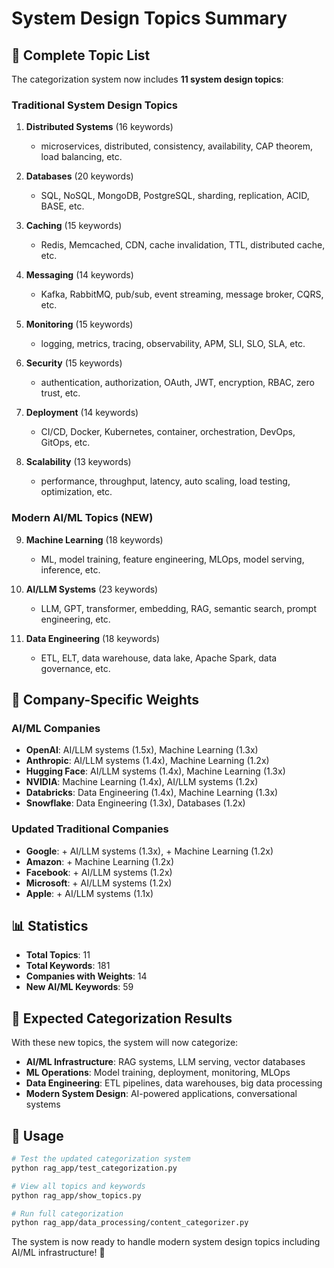 # System Design Topics Summary

## 🎯 **Complete Topic List**

The categorization system now includes **11 system design topics**:

### **Traditional System Design Topics**
1. **Distributed Systems** (16 keywords)
   - microservices, distributed, consistency, availability, CAP theorem, load balancing, etc.

2. **Databases** (20 keywords)
   - SQL, NoSQL, MongoDB, PostgreSQL, sharding, replication, ACID, BASE, etc.

3. **Caching** (15 keywords)
   - Redis, Memcached, CDN, cache invalidation, TTL, distributed cache, etc.

4. **Messaging** (14 keywords)
   - Kafka, RabbitMQ, pub/sub, event streaming, message broker, CQRS, etc.

5. **Monitoring** (15 keywords)
   - logging, metrics, tracing, observability, APM, SLI, SLO, SLA, etc.

6. **Security** (15 keywords)
   - authentication, authorization, OAuth, JWT, encryption, RBAC, zero trust, etc.

7. **Deployment** (14 keywords)
   - CI/CD, Docker, Kubernetes, container, orchestration, DevOps, GitOps, etc.

8. **Scalability** (13 keywords)
   - performance, throughput, latency, auto scaling, load testing, optimization, etc.

### **Modern AI/ML Topics** (NEW)
9. **Machine Learning** (18 keywords)
   - ML, model training, feature engineering, MLOps, model serving, inference, etc.

10. **AI/LLM Systems** (23 keywords)
    - LLM, GPT, transformer, embedding, RAG, semantic search, prompt engineering, etc.

11. **Data Engineering** (18 keywords)
    - ETL, ELT, data warehouse, data lake, Apache Spark, data governance, etc.

## 🏢 **Company-Specific Weights**

### **AI/ML Companies**
- **OpenAI**: AI/LLM systems (1.5x), Machine Learning (1.3x)
- **Anthropic**: AI/LLM systems (1.4x), Machine Learning (1.2x)
- **Hugging Face**: AI/LLM systems (1.4x), Machine Learning (1.3x)
- **NVIDIA**: Machine Learning (1.4x), AI/LLM systems (1.2x)
- **Databricks**: Data Engineering (1.4x), Machine Learning (1.3x)
- **Snowflake**: Data Engineering (1.3x), Databases (1.2x)

### **Updated Traditional Companies**
- **Google**: + AI/LLM systems (1.3x), + Machine Learning (1.2x)
- **Amazon**: + Machine Learning (1.2x)
- **Facebook**: + AI/LLM systems (1.2x)
- **Microsoft**: + AI/LLM systems (1.2x)
- **Apple**: + AI/LLM systems (1.1x)

## 📊 **Statistics**
- **Total Topics**: 11
- **Total Keywords**: 181
- **Companies with Weights**: 14
- **New AI/ML Keywords**: 59

## 🎯 **Expected Categorization Results**

With these new topics, the system will now categorize:

- **AI/ML Infrastructure**: RAG systems, LLM serving, vector databases
- **ML Operations**: Model training, deployment, monitoring, MLOps
- **Data Engineering**: ETL pipelines, data warehouses, big data processing
- **Modern System Design**: AI-powered applications, conversational systems

## 🚀 **Usage**

```bash
# Test the updated categorization system
python rag_app/test_categorization.py

# View all topics and keywords
python rag_app/show_topics.py

# Run full categorization
python rag_app/data_processing/content_categorizer.py
```

The system is now ready to handle modern system design topics including AI/ML infrastructure! 🎉

